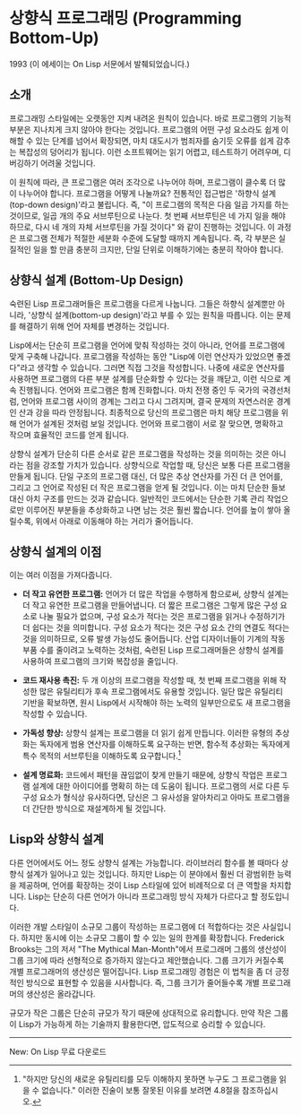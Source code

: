 # 상향식 프로그래밍 (Programming Bottom-Up)

1993
(이 에세이는 On Lisp 서문에서 발췌되었습니다.)

## 소개

프로그래밍 스타일에는 오랫동안 지켜 내려온 원칙이 있습니다. 바로 프로그램의 기능적 부분은 지나치게 크지 않아야 한다는 것입니다. 프로그램의 어떤 구성 요소라도 쉽게 이해할 수 있는 단계를 넘어서 확장되면, 마치 대도시가 범죄자를 숨기듯 오류를 쉽게 감추는 복잡성의 덩어리가 됩니다. 이런 소프트웨어는 읽기 어렵고, 테스트하기 어려우며, 디버깅하기 어려울 것입니다.

이 원칙에 따라, 큰 프로그램은 여러 조각으로 나누어야 하며, 프로그램이 클수록 더 많이 나누어야 합니다. 프로그램을 어떻게 나눌까요? 전통적인 접근법은 '하향식 설계(top-down design)'라고 불립니다. 즉, "이 프로그램의 목적은 다음 일곱 가지를 하는 것이므로, 일곱 개의 주요 서브루틴으로 나눈다. 첫 번째 서브루틴은 네 가지 일을 해야 하므로, 다시 네 개의 자체 서브루틴을 가질 것이다" 와 같이 진행하는 것입니다. 이 과정은 프로그램 전체가 적절한 세분화 수준에 도달할 때까지 계속됩니다. 즉, 각 부분은 실질적인 일을 할 만큼 충분히 크지만, 단일 단위로 이해하기에는 충분히 작아야 합니다.

## 상향식 설계 (Bottom-Up Design)

숙련된 Lisp 프로그래머들은 프로그램을 다르게 나눕니다. 그들은 하향식 설계뿐만 아니라, '상향식 설계(bottom-up design)'라고 부를 수 있는 원칙을 따릅니다. 이는 문제를 해결하기 위해 언어 자체를 변경하는 것입니다.

Lisp에서는 단순히 프로그램을 언어에 맞춰 작성하는 것이 아니라, 언어를 프로그램에 맞게 구축해 나갑니다. 프로그램을 작성하는 동안 "Lisp에 이런 연산자가 있었으면 좋겠다"라고 생각할 수 있습니다. 그러면 직접 그것을 작성합니다. 나중에 새로운 연산자를 사용하면 프로그램의 다른 부분 설계를 단순화할 수 있다는 것을 깨닫고, 이런 식으로 계속 진행됩니다. 언어와 프로그램은 함께 진화합니다. 마치 전쟁 중인 두 국가의 국경선처럼, 언어와 프로그램 사이의 경계는 그리고 다시 그려지며, 결국 문제의 자연스러운 경계인 산과 강을 따라 안정됩니다. 최종적으로 당신의 프로그램은 마치 해당 프로그램을 위해 언어가 설계된 것처럼 보일 것입니다. 언어와 프로그램이 서로 잘 맞으면, 명확하고 작으며 효율적인 코드를 얻게 됩니다.

상향식 설계가 단순히 다른 순서로 같은 프로그램을 작성하는 것을 의미하는 것은 아니라는 점을 강조할 가치가 있습니다. 상향식으로 작업할 때, 당신은 보통 다른 프로그램을 만들게 됩니다. 단일 구조의 프로그램 대신, 더 많은 추상 연산자를 가진 더 큰 언어를, 그리고 그 언어로 작성된 더 작은 프로그램을 얻게 될 것입니다. 이는 마치 단순한 들보 대신 아치 구조를 만드는 것과 같습니다. 일반적인 코드에서는 단순한 기록 관리 작업으로만 이루어진 부분들을 추상화하고 나면 남는 것은 훨씬 짧습니다. 언어를 높이 쌓아 올릴수록, 위에서 아래로 이동해야 하는 거리가 줄어듭니다.

## 상향식 설계의 이점

이는 여러 이점을 가져다줍니다.

*   **더 작고 유연한 프로그램:** 언어가 더 많은 작업을 수행하게 함으로써, 상향식 설계는 더 작고 유연한 프로그램을 만들어냅니다. 더 짧은 프로그램은 그렇게 많은 구성 요소로 나눌 필요가 없으며, 구성 요소가 적다는 것은 프로그램을 읽거나 수정하기가 더 쉽다는 것을 의미합니다. 구성 요소가 적다는 것은 구성 요소 간의 연결도 적다는 것을 의미하므로, 오류 발생 가능성도 줄어듭니다. 산업 디자이너들이 기계의 작동 부품 수를 줄이려고 노력하는 것처럼, 숙련된 Lisp 프로그래머들은 상향식 설계를 사용하여 프로그램의 크기와 복잡성을 줄입니다.

*   **코드 재사용 촉진:** 두 개 이상의 프로그램을 작성할 때, 첫 번째 프로그램을 위해 작성한 많은 유틸리티가 후속 프로그램에서도 유용할 것입니다. 일단 많은 유틸리티 기반을 확보하면, 원시 Lisp에서 시작해야 하는 노력의 일부만으로도 새 프로그램을 작성할 수 있습니다.

*   **가독성 향상:** 상향식 설계는 프로그램을 더 읽기 쉽게 만듭니다. 이러한 유형의 추상화는 독자에게 범용 연산자를 이해하도록 요구하는 반면, 함수적 추상화는 독자에게 특수 목적의 서브루틴을 이해하도록 요구합니다.[^1]

*   **설계 명료화:** 코드에서 패턴을 끊임없이 찾게 만들기 때문에, 상향식 작업은 프로그램 설계에 대한 아이디어를 명확히 하는 데 도움이 됩니다. 프로그램의 서로 다른 두 구성 요소가 형식상 유사하다면, 당신은 그 유사성을 알아차리고 아마도 프로그램을 더 간단한 방식으로 재설계하게 될 것입니다.

## Lisp와 상향식 설계

다른 언어에서도 어느 정도 상향식 설계는 가능합니다. 라이브러리 함수를 볼 때마다 상향식 설계가 일어나고 있는 것입니다. 하지만 Lisp는 이 분야에서 훨씬 더 광범위한 능력을 제공하며, 언어를 확장하는 것이 Lisp 스타일에 있어 비례적으로 더 큰 역할을 차지합니다. Lisp는 단순히 다른 언어가 아니라 프로그래밍 방식 자체가 다르다고 할 정도입니다.

이러한 개발 스타일이 소규모 그룹이 작성하는 프로그램에 더 적합하다는 것은 사실입니다. 하지만 동시에 이는 소규모 그룹이 할 수 있는 일의 한계를 확장합니다. Frederick Brooks는 그의 저서 "The Mythical Man-Month"에서 프로그래머 그룹의 생산성이 그룹 크기에 따라 선형적으로 증가하지 않는다고 제안했습니다. 그룹 크기가 커질수록 개별 프로그래머의 생산성은 떨어집니다. Lisp 프로그래밍 경험은 이 법칙을 좀 더 긍정적인 방식으로 표현할 수 있음을 시사합니다. 즉, 그룹 크기가 줄어들수록 개별 프로그래머의 생산성은 올라갑니다.

규모가 작은 그룹은 단순히 규모가 작기 때문에 상대적으로 유리합니다. 만약 작은 그룹이 Lisp가 가능하게 하는 기술까지 활용한다면, 압도적으로 승리할 수 있습니다.

---
New: On Lisp 무료 다운로드

[^1]: "하지만 당신의 새로운 유틸리티를 모두 이해하지 못하면 누구도 그 프로그램을 읽을 수 없습니다." 이러한 진술이 보통 잘못된 이유를 보려면 4.8절을 참조하십시오.